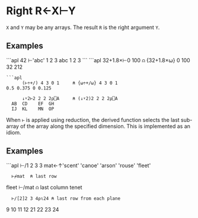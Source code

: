 <div style="display: none;">
  ⊢
</div>






<h1 class="heading"><span class="name">Right</span> <span class="command">R←X⊢Y</span></h1>



`X` and `Y` may be any arrays. The result `R` is the right argument `Y`.

<h2 class="example">Examples</h2>
```apl
      42 ⊢'abc' 1 2 3
 abc  1 2 3
```
```apl
      32+1.8×⊢0 100      ⍝ {32+1.8×⍵} 0 100
32 212

```
```apl
      (⊢÷+/) 4 3 0 1     ⍝ {⍵÷+/⍵} 4 3 0 1
0.5 0.375 0 0.125

      ↓⍣2⊢2 2 2 2⍴⎕A     ⍝ (↓⍣2)2 2 2 2⍴⎕A
  AB  CD    EF  GH  
  IJ  KL    MN  OP  

```



When `⊢` is applied using reduction, the derived function selects the last sub-array of the array along the specified dimension. This is implemented as an idiom.

<h2 class="example">Examples</h2>
```apl
      ⊢/1 2 3
3
      mat←↑'scent' 'canoe' 'arson' 'rouse' 'fleet'

      ⊢⌿mat  ⍝ last row                           
fleet
      ⊢/mat  ⍝ last column
tenet
 
      ⊢/[2]2 3 4⍴⍳24 ⍝ last row from each plane
 9 10 11 12
21 22 23 24
```


